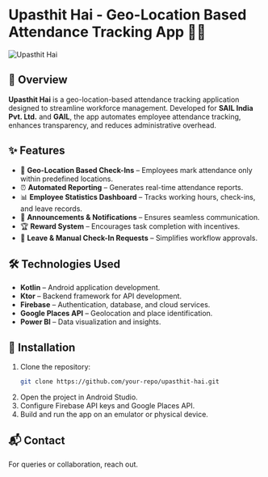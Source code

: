 # Upasthit Hai - Geo-Location Based Attendance Tracking App 📍📲

![Upasthit Hai](https://your-sticker-url.com) <!-- Add relevant stickers here -->

## 📌 Overview
**Upasthit Hai** is a geo-location-based attendance tracking application designed to streamline workforce management. Developed for **SAIL India Pvt. Ltd.** and **GAIL**, the app automates employee attendance tracking, enhances transparency, and reduces administrative overhead.

## ✨ Features
- 📍 **Geo-Location Based Check-Ins** – Employees mark attendance only within predefined locations.
- ⏰ **Automated Reporting** – Generates real-time attendance reports.
- 📊 **Employee Statistics Dashboard** – Tracks working hours, check-ins, and leave records.
- 📢 **Announcements & Notifications** – Ensures seamless communication.
- 🏆 **Reward System** – Encourages task completion with incentives.
- 📅 **Leave & Manual Check-In Requests** – Simplifies workflow approvals.

## 🛠 Technologies Used
- **Kotlin** – Android application development.
- **Ktor** – Backend framework for API development.
- **Firebase** – Authentication, database, and cloud services.
- **Google Places API** – Geolocation and place identification.
- **Power BI** – Data visualization and insights.

## 🚀 Installation
1. Clone the repository:
   ```sh
   git clone https://github.com/your-repo/upasthit-hai.git
   ```
2. Open the project in Android Studio.
3. Configure Firebase API keys and Google Places API.
4. Build and run the app on an emulator or physical device.

## 📬 Contact
For queries or collaboration, reach out.


